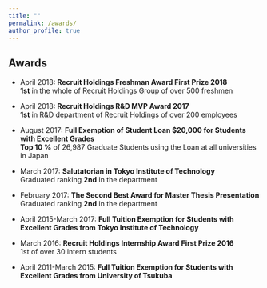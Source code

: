 ```yaml
---
title: ""
permalink: /awards/
author_profile: true
---
```


## Awards
- April 2018: __Recruit Holdings Freshman Award First Prize 2018__  
__1st__ in the whole of Recruit Holdings Group of over 500 freshmen

- April 2018: __Recruit Holdings R&D MVP Award 2017__  
__1st__ in R&D department of Recruit Holdings of over 200 employees

- August 2017: __Full Exemption of Student Loan $20,000 for Students with Excellent Grades__  
__Top 10 %__ of 26,987 Graduate Students using the Loan at all universities in Japan

- March 2017: __Salutatorian in Tokyo Institute of Technology__  
Graduated ranking __2nd__ in the department 

- February 2017: __The Second Best Award for Master Thesis Presentation__  
Graduated ranking __2nd__ in the department 

- April 2015\-March 2017: __Full Tuition Exemption for Students with Excellent Grades from Tokyo Institute of Technology__  

- March 2016: __Recruit Holdings Internship Award First Prize 2016__   
1st of over 30 intern students

- April 2011\-March 2015: __Full Tuition Exemption for Students with Excellent Grades from University of Tsukuba__  
